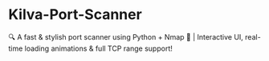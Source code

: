 # Kilva-Port-Scanner
🔍 A fast &amp; stylish port scanner using Python + Nmap 🚀 | Interactive UI, real-time loading animations &amp; full TCP range support!
